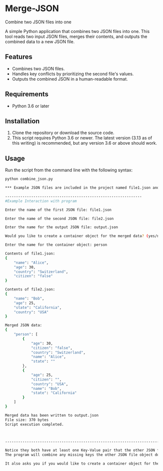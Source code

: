 # Merge-JSON
Combine two JSON files into one

A simple Python application that combines two JSON files into one. This tool reads two input JSON files,
merges their contents, and outputs the combined data to a new JSON file.

## Features

- Combines two JSON files.
- Handles key conflicts by prioritizing the second file's values.
- Outputs the combined JSON in a human-readable format.

## Requirements

- Python 3.6 or later

## Installation

1. Clone the repository or download the source code.
2. This script requires Python 3.6 or newer. The latest version (3.13 as of this writing) is recommended, but any version 3.6 or above should work.

## Usage

Run the script from the command line with the following syntax:

```bash
python combine_json.py

*** Example JSON files are included in the project named file1.json and file2.json

---------------------------------------------------------------
#Example Interaction with program

Enter the name of the first JSON file: file1.json 

Enter the name of the second JSON file: file2.json 

Enter the name for the output JSON file: output.json

Would you like to create a container object for the merged data? (yes/no): yes

Enter the name for the container object: person

Contents of file1.json:
{
    "name": "Alice",
    "age": 30,
    "country": "Switzerland",
    "citizen": "false"
}

Contents of file2.json:
{
    "name": "Bob",
    "age": 25,
    "state": "California",
    "country": "USA"
}

Merged JSON data:
{
    "person": [
        {
            "age": 30,
            "citizen": "false",
            "country": "Switzerland",
            "name": "Alice",
            "state": ""
        },
        {
            "age": 25,
            "citizen": "",
            "country": "USA",
            "name": "Bob",
            "state": "California"
        }
    ]
}

Merged data has been written to output.json
File size: 370 bytes
Script execution completed.



------------------------------------------------------------------------------------------------------------

Notice they both have at least one Key-Value pair that the other JSON file does not have.
The program will combine any missing keys the other JSON file object does not have and will leave the value blank.

It also asks you if you would like to create a container object for the merged data. 
